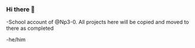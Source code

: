 ### Hi there 👋
-School account of @Np3-0. All projects here will be copied and moved to there as completed

-he/him
